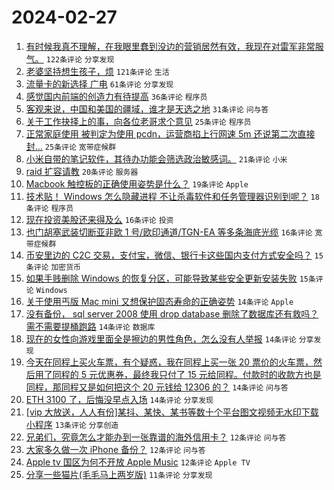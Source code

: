 # 2024-02-27

1. [有时候我真不理解，在我眼里蠢到没边的营销居然有效，我现在对雷军非常服气。](https://www.v2ex.com/t/1018677) `122条评论` `分享发现`
1. [老婆坚持想生孩子，烦](https://www.v2ex.com/t/1018729) `121条评论` `生活`
1. [流量卡的新选择 广电](https://www.v2ex.com/t/1018676) `61条评论` `分享发现`
1. [感觉国内前端的创造力有待提高](https://www.v2ex.com/t/1018730) `36条评论` `程序员`
1. [客观来说，中国和美国的疆域，谁才是天选之地](https://www.v2ex.com/t/1018731) `31条评论` `问与答`
1. [关于工作抉择上的事，向各位老哥求个意见](https://www.v2ex.com/t/1018709) `25条评论` `程序员`
1. [正常家庭使用 被判定为使用 pcdn，运营商掐上行网速 5m 还说第二次直接封...](https://www.v2ex.com/t/1018678) `25条评论` `宽带症候群`
1. [小米自带的笔记软件，其待办功能会筛选政治敏感词。](https://www.v2ex.com/t/1018679) `21条评论` `小米`
1. [raid 扩容请教](https://www.v2ex.com/t/1018680) `20条评论` `服务器`
1. [Macbook 触控板的正确使用姿势是什么？](https://www.v2ex.com/t/1018687) `19条评论` `Apple`
1. [技术贴！ Windows 怎么隐藏进程 不让杀毒软件和任务管理器识别到呢？](https://www.v2ex.com/t/1018697) `18条评论` `程序员`
1. [现在投资美股还来得及么](https://www.v2ex.com/t/1018733) `16条评论` `投资`
1. [也门胡塞武装切断亚非欧 1 号/欧印通道/TGN-EA 等多条海底光缆](https://www.v2ex.com/t/1018684) `16条评论` `宽带症候群`
1. [币安里边的 C2C 交易，支付宝，微信、银行卡这些国内支付方式安全吗？](https://www.v2ex.com/t/1018719) `15条评论` `加密货币`
1. [如果手贱删除 Windows 的恢复分区，可能导致某些安全更新安装失败](https://www.v2ex.com/t/1018702) `15条评论` `Windows`
1. [关于使用丐版 Mac mini 又想保护固态寿命的正确姿势](https://www.v2ex.com/t/1018752) `14条评论` `Apple`
1. [没有备份， sql server 2008 使用 drop database 删除了数据库还有救吗？需不需要提桶跑路](https://www.v2ex.com/t/1018707) `14条评论` `数据库`
1. [现在的女性向游戏里面全是擦边的男性角色，怎么没有人举报](https://www.v2ex.com/t/1018701) `14条评论` `分享发现`
1. [今天在同程上买火车票，有个疑惑，我在同程上买一张 20 票价的火车票，然后用了同程的 5 元优惠券，最终我只付了 15 元给同程。付款时的收款方也是同程，那同程又是如何把这个 20 元钱给 12306 的？](https://www.v2ex.com/t/1018693) `14条评论` `问与答`
1. [ETH 3100 了，后悔没早点入场](https://www.v2ex.com/t/1018688) `14条评论` `分享发现`
1. [[vip 大放送，人人有份]某抖、某快、某书等数十个平台图文视频无水印下载小程序](https://www.v2ex.com/t/1018735) `13条评论` `分享创造`
1. [兄弟们，究竟怎么才能办到一张靠谱的海外信用卡？](https://www.v2ex.com/t/1018698) `12条评论` `问与答`
1. [大家多久做一次 iPhone 备份？](https://www.v2ex.com/t/1018691) `12条评论` `问与答`
1. [Apple tv 国区为何不开放 Apple Music](https://www.v2ex.com/t/1018674) `12条评论` `Apple TV`
1. [分享一些猫片(毛毛马上两岁版)](https://www.v2ex.com/t/1018725) `11条评论` `分享发现`
